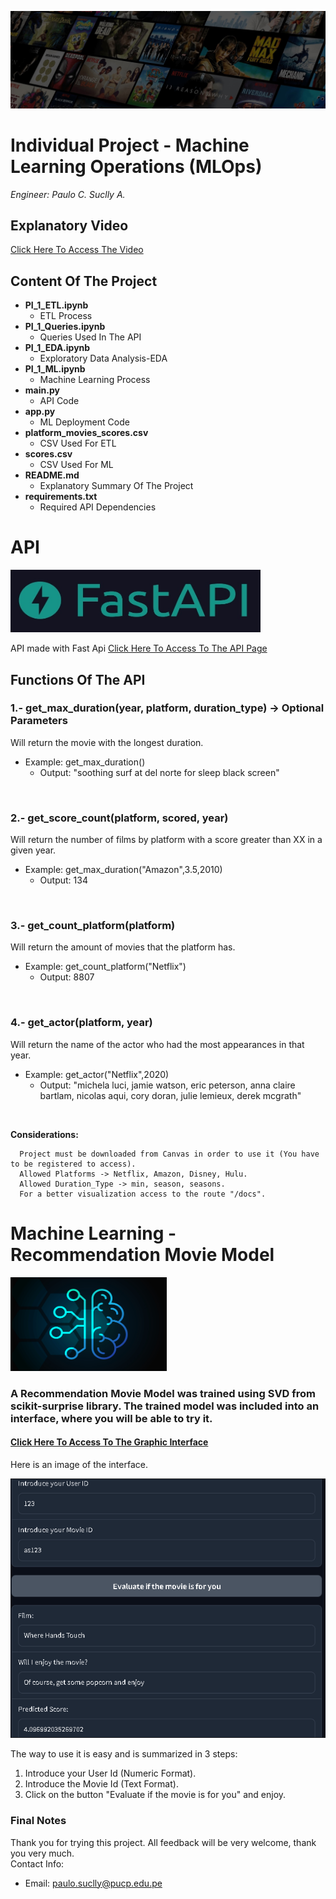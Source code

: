 

![Front Page Image](./_src/Front_Page.jpg)


# **Individual Project - Machine Learning Operations (MLOps)**

_Engineer: Paulo C. Suclly A._

## **Explanatory Video**
[Click Here To Access The Video](https://youtu.be/rLUn2rhO37s)


## **Content Of The Project**

- **PI_1_ETL.ipynb**
  - ETL Process
- **PI_1_Queries.ipynb**
  - Queries Used In The API
- **PI_1_EDA.ipynb**
  - Exploratory Data Analysis-EDA
- **PI_1_ML.ipynb**
  - Machine Learning Process
- **main.py**
  - API Code
- **app.py**
  - ML Deployment Code
- **platform_movies_scores.csv**
  - CSV Used For ETL
- **scores.csv**
  - CSV Used For ML
- **README.md**
  - Explanatory Summary Of The Project
- **requirements.txt**
  - Required API Dependencies


# **API**

<img src="./_src/Fast_API.jpg" alt="Fast API Image" width="400" height="100">

<br>

API made with Fast Api [Click Here To Access To The API Page](https://deta.space/discovery/r/fyvwyqserou4quqw)


## **Functions Of The API**


### **1.- get_max_duration(year, platform, duration_type) -> Optional Parameters**

  Will return the movie with the longest duration.
  - Example: get_max_duration()
    - Output: "soothing surf at del norte for sleep black screen"

<br>

### **2.- get_score_count(platform, scored, year)**

  Will return the number of films by platform with a score greater than XX in a given year.
  - Example: get_max_duration("Amazon",3.5,2010)
    - Output: 134

<br>

### **3.- get_count_platform(platform)**

  Will return the amount of movies that the platform has.
  - Example: get_count_platform("Netflix")
    - Output: 8807

<br>

### **4.- get_actor(platform, year)**

  Will return the name of the actor who had the most appearances in that year.
  - Example: get_actor("Netflix",2020)
    - Output: "michela luci, jamie watson, eric peterson, anna claire bartlam, nicolas aqui, cory doran, julie lemieux, derek mcgrath"  


<br>

  
  **Considerations:** 

      Project must be downloaded from Canvas in order to use it (You have to be registered to access).
      Allowed Platforms -> Netflix, Amazon, Disney, Hulu.
      Allowed Duration_Type -> min, season, seasons.
      For a better visualization access to the route "/docs".


# **Machine Learning - Recommendation Movie Model**

<img src="./_src/ML.png" alt="Fast API Image" width="250" height="150">

### A Recommendation Movie Model was trained using SVD from scikit-surprise library. The trained model was included into an interface, where you will be able to try it.

#### [Click Here To Access To The Graphic Interface](https://huggingface.co/spaces/paulox30/PI_MLOps)

Here is an image of the interface.

![ML Interface Image](./_src/ML_Interface.PNG)

The way to use it is easy and is summarized in 3 steps:

1. Introduce your User Id (Numeric Format).
2. Introduce the Movie Id (Text Format).
3. Click on the button "Evaluate if the movie is for you" and enjoy.



### **Final Notes**

Thank you for trying this project. 
All feedback will be very welcome, thank you very much.
<br>
Contact Info:
  - Email: paulo.suclly@pucp.edu.pe
